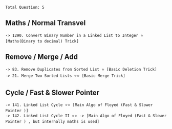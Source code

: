 
`Total Question: 5`

## Maths / Normal Transvel
```
-> 1290. Convert Binary Number in a Linked List to Integer ⭐ [Maths(Binary to decimal) Trick]
``` 


## Remove / Merge / Add 
```
-> 83. Remove Duplicates from Sorted List ⭐ [Basic Deletion Trick]
-> 21. Merge Two Sorted Lists ⭐⭐ [Basic Merge Trick]
```


## Cycle / Fast & Slower Pointer 
```
-> 141. Linked List Cycle ⭐⭐ [Main Algo of Floyed (Fast & Slower Pointer )]
-> 142. Linked List Cycle II ⭐⭐ -> [Main Algo of Floyed (Fast & Slower Pointer ) , but internally maths is used]
```
